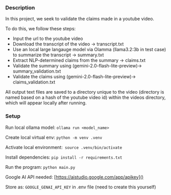 ### Description

In this project, we seek to validate the claims made in a youtube video.

To do this, we follow these steps:

- Input the url to the youtube video
- Download the transcript of the video -> transcript.txt
- Use an local large langauge model via Olamma (llama3.2:3b in test case) to summarize the transcript -> summary.txt
- Extract NLP-determined claims from the summary -> claims.txt
- Validate the summary using (gemini-2.0-flash-lite-preview)-> summary_validation.txt
- Validate the claims using (gemini-2.0-flash-lite-preview)-> claims_validation.txt

All output text files are saved to a directory unique to the video (directory is named based on a hash of the youtube video id) within the videos directory, which will appear locally after running.

### Setup

Run local ollama model: `ollama run <model_name>`

Create local virtual env: `python -m venv .venv`

Activate local environment:` source .venv/bin/activate`

Install dependencies: `pip install -r requirements.txt`

Run the program: `python main.py`

Google AI API needed: [https://aistudio.google.com/app/apikey]()

Store as: `GOOGLE_GENAI_API_KEY` in .env file (need to create this yourself)
